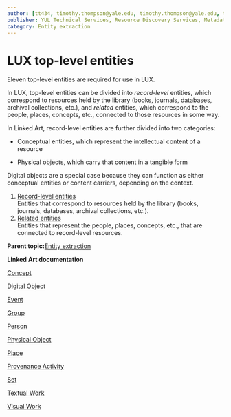 ```yaml
---
author: [tt434, timothy.thompson@yale.edu, timothy.thompson@yale.edu, tt434]
publisher: YUL Technical Services, Resource Discovery Services, Metadata Services Unit
category: Entity extraction
---
```


# LUX top-level entities

Eleven top-level entities are required for use in LUX.

In LUX, top-level entities can be divided into *record-level* entities, which correspond to resources held by the library \(books, journals, databases, archival collections, etc.\), and *related* entities, which correspond to the people, places, concepts, etc., connected to those resources in some way.

In Linked Art, record-level entities are further divided into two categories:

-   Conceptual entities, which represent the intellectual content of a resource

-   Physical objects, which carry that content in a tangible form


Digital objects are a special case because they can function as either conceptual entities or content carriers, depending on the context.

1.  [Record-level entities](../concepts/record_level_entities.md)  
Entities that correspond to resources held by the library \(books, journals, databases, archival collections, etc.\).
2.  [Related entities](../tasks/related_entities.md)  
Entities that represent the people, places, concepts, etc., that are connected to record-level resources.

**Parent topic:**[Entity extraction](../concepts/entity_extraction.md)

**Linked Art documentation**  


[Concept](https://linked.art/api/1.0/shared/type/)

[Digital Object](https://linked.art/api/1.0/endpoint/digital_object/)

[Event](https://linked.art/api/1.0/endpoint/event/)

[Group](https://linked.art/api/1.0/endpoint/group/)

[Person](https://linked.art/api/1.0/endpoint/person/)

[Physical Object](https://linked.art/api/1.0/endpoint/physical_object/)

[Place](https://linked.art/api/1.0/endpoint/place/)

[Provenance Activity](https://linked.art/api/1.0/endpoint/provenance_activity/)

[Set](https://linked.art/api/1.0/endpoint/set/)

[Textual Work](https://linked.art/api/1.0/endpoint/textual_work/)

[Visual Work](https://linked.art/api/1.0/endpoint/visual_work/)

